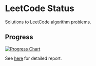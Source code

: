 # LeetCode Status

Solutions to [LeetCode algorithm problems](https://leetcode.com/problemset/algorithms/).

## Progress

[![Progress Chart](https://gu18168.github.io/LeetCode-Status/progress.svg)](https://gu18168.github.io/LeetCode-Status/)

See [here](https://gu18168.github.io/LeetCode-Status/) for detailed report.